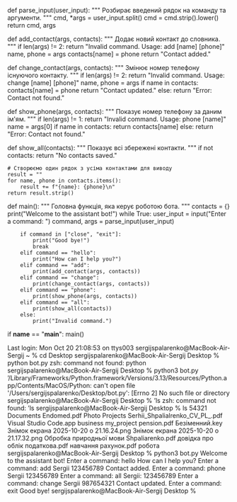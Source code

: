 def parse_input(user_input):
    """
    Розбирає введений рядок на команду та аргументи.
    """
    cmd, *args = user_input.split()
    cmd = cmd.strip().lower()
    return cmd, args

def add_contact(args, contacts):
    """
    Додає новий контакт до словника.
    """
    if len(args) != 2:
        return "Invalid command. Usage: add [name] [phone]"
    name, phone = args
    contacts[name] = phone
    return "Contact added."

def change_contact(args, contacts):
    """
    Змінює номер телефону існуючого контакту.
    """
    if len(args) != 2:
        return "Invalid command. Usage: change [name] [phone]"
    name, phone = args
    if name in contacts:
        contacts[name] = phone
        return "Contact updated."
    else:
        return "Error: Contact not found."

def show_phone(args, contacts):
    """
    Показує номер телефону за даним ім'ям.
    """
    if len(args) != 1:
        return "Invalid command. Usage: phone [name]"
    name = args[0]
    if name in contacts:
        return contacts[name]
    else:
        return "Error: Contact not found."

def show_all(contacts):
    """
    Показує всі збережені контакти.
    """
    if not contacts:
        return "No contacts saved."
    
    # Створюємо один рядок з усіма контактами для виводу
    result = ""
    for name, phone in contacts.items():
        result += f"{name}: {phone}\n"
    return result.strip()

def main():
    """
    Головна функція, яка керує роботою бота.
    """
    contacts = {}
    print("Welcome to the assistant bot!")
    while True:
        user_input = input("Enter a command: ")
        command, args = parse_input(user_input)

        if command in ["close", "exit"]:
            print("Good bye!")
            break
        elif command == "hello":
            print("How can I help you?")
        elif command == "add":
            print(add_contact(args, contacts))
        elif command == "change":
            print(change_contact(args, contacts))
        elif command == "phone":
            print(show_phone(args, contacts))
        elif command == "all":
            print(show_all(contacts))
        else:
            print("Invalid command.")

if __name__ == "__main__":
    main()


Last login: Mon Oct 20 21:08:53 on ttys003
sergijspalarenko@MacBook-Air-Sergij ~ % cd Desktop
sergijspalarenko@MacBook-Air-Sergij Desktop % python bot.py
zsh: command not found: python
sergijspalarenko@MacBook-Air-Sergij Desktop % python3 bot.py
ʼ/Library/Frameworks/Python.framework/Versions/3.13/Resources/Python.app/Contents/MacOS/Python: can't open file '/Users/sergijspalarenko/Desktop/bot.py': [Errno 2] No such file or directory
sergijspalarenko@MacBook-Air-Sergij Desktop % ʼls
zsh: command not found: ʼls
sergijspalarenko@MacBook-Air-Sergij Desktop % ls
54321
Documents
Endomed.pdf
Photo
Projects
Serhii_Shpalialrenko_CV_PL_.pdf
Visual Studio Code.app
business
my_project
pension.pdf
Безіменний.key
Знімок екрана 2025-10-20 о 21.16.24.png
Знімок екрана 2025-10-20 о 21.17.32.png
Обробка природньої мови Shpaliarenko.pdf
довідка про облік податкова.pdf
навчання
рахунок.pdf
робота
sergijspalarenko@MacBook-Air-Sergij Desktop % python3 bot.py
Welcome to the assistant bot!
Enter a command: hello
How can I help you?
Enter a command: add Sergii 123456789
Contact added.
Enter a command: phone Sergii
123456789
Enter a command: all
Sergii: 123456789
Enter a command: change Sergii 987654321
Contact updated.
Enter a command: exit
Good bye!
sergijspalarenko@MacBook-Air-Sergij Desktop % 
